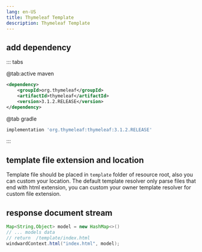 ```yaml
---
lang: en-US
title: Thymeleaf Template
description: Thymeleaf Template
---
```


## add dependency

::: tabs

@tab:active maven

```xml
<dependency>
    <groupId>org.thymeleaf</groupId>
    <artifactId>thymeleaf</artifactId>
    <version>3.1.2.RELEASE</version>
</dependency>
```

@tab gradle

```groovy
implementation 'org.thymeleaf:thymeleaf:3.1.2.RELEASE'
```

:::

## template file extension and location

Template file should be placed in `template` folder of resource root, also you can custom your location.
The default template resolver only parse files that end with html extension, you can custom your owner
template resolver for custom file extension.

## response document stream

```java
Map<String,Object> model = new HashMap<>()
// ... models data
// return  /template/index.html
windwardContext.html("index.html", model);
```
